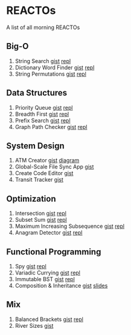 # REACTOs
A list of all morning REACTOs

## Big-O
1. String Search
   [gist](https://gist.github.com/mmbarboza/78cbdd31c4826960c285547e270d3ce6)
   [repl](https://repl.it/@CalamityAdam/indexOf)
2. Dictionary Word Finder
   [gist](https://gist.github.com/BabbleBiz/f7f40c49e18c9826563cafcdf10e81ef)
   [repl](https://repl.it/@BabbleBiz/REACTO-Dictionary-Word-Finder)
3. String Permutations
   [gist](https://gist.github.com/li-helen/77c1e536022058695bab6c8f1301f1ec)
   [repl](https://repl.it/@CalamityAdam/REACTO-String-Permutations)

## Data Structures
1. Priority Queue
   [gist](https://gist.github.com/BabbleBiz/0edd827d34d8caaef37ff33705f16b07)
   [repl](https://repl.it/@BabbleBiz/REACTOPriorityQueue)
2. Breadth First
   [gist](https://gist.github.com/benpjenkins/45d43e9c7d30372ea4cfbacd55380254)
   [repl](https://repl.it/@alexrgura/TreeTraversal)
3. Prefix Search
   [gist](https://gist.github.com/mmbarboza/e53929a36be6a73e5739469cd4e31305)
   [repl](https://repl.it/@MonicaBarboza/REACTO-Wk-2-Prefix-Search)
4. Graph Path Checker
   [gist](https://gist.github.com/krnsk0/c33d404fc64251c8351f92a511ce33d5)
   [repl](https://repl.it/@CalamityAdam/reacto-solve-graph)

## System Design
1. ATM Creator
   [gist](https://gist.github.com/russellkerns/951ef123a24d62e03ed8c2c81e6dc57e)
   [diagram](https://drive.google.com/file/d/16YzcYmBVJEYylXnLBMZ_Q1lvcbaYqpEH/view)
2. Global-Scale File Sync App
   [gist](https://gist.github.com/manishapbalakumar/1c5b01f837730aaf3e853583131dfe66)
3. Create Code Editor
   [gist](https://gist.github.com/li-helen/cb0518d234e90cd1baf4f0c4ea24a559)
4. Transit Tracker
   [gist](https://gist.github.com/mmbarboza/6fda1405dbfed654bab6613ba77f953b)

## Optimization
1. Intersection
   [gist](https://gist.github.com/li-helen/377b060e472ff4c5921b3b35cbd6cd1b)
   [repl](https://repl.it/@ManishaBalakum1/Intersection)
2. Subset Sum
   [gist](https://gist.github.com/garrett-green/14ed818a6d97670372597f69fbad6380)
   [repl](https://repl.it/@alexrgura/subsetSum-ES6Sets)
3. Maximum Increasing Subsequence
   [gist](https://gist.github.com/BabbleBiz/148519ffe32ab86efb47eeb6ae7b34be)
   [repl](https://repl.it/@BabbleBiz/MaximumIncreasingSequence)
4. Anagram Detector
   [gist](https://gist.github.com/benpjenkins/3b280d98829d67f61c8fcfb01556d9a5)
   [repl](https://repl.it/repls/DeadlyYoungObjectmodel)

## Functional Programming
1. Spy
   [gist](https://gist.github.com/krnsk0/12c059c4bcbb52f21c8035b5b7ee1128)
   [repl](https://repl.it/@bgergen/DeliciousShinyCollardlizard)
2. Variadic Currying
   [gist](https://gist.github.com/mmbarboza/e3d871f79960879edc28c9649e10cc4e)
   [repl](https://repl.it/@alexrgura/StarkSaltyWebsites)
3. Immutable BST
   [gist](https://gist.github.com/BabbleBiz/d86cb87e27db78af971a7269685bdc86)
   [repl](https://repl.it/@Mark_AllenAllen/REACTOImmutableBST)
4. Composition & Inheritance
   [gist](https://gist.github.com/manishapbalakumar/a18cd1eae60b33195ecf6bc2bd7be919)
   [slides](https://docs.google.com/presentation/d/15LAZ_dKzt1BVza408kB8VQ4T8M-Si_eLLzaTI6gTJ7E/edit#slide=id.p)
## Mix
1. Balanced Brackets
   [gist](https://gist.github.com/li-helen/18ca99b17e5926a02c1db7ebab6e57d0)
   [repl](https://repl.it/@Mark_AllenAllen/Balanced-Brackets)
2. River Sizes
   [gist](https://gist.github.com/krnsk0/42d1b4e5c01b52ac89b444de5b007227)
